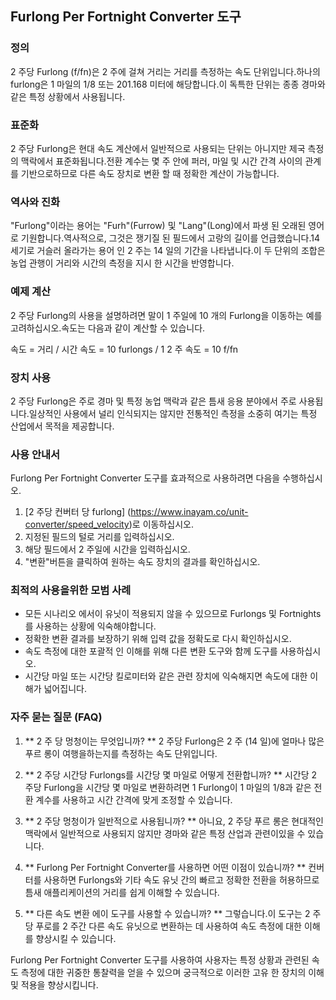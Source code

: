 ## Furlong Per Fortnight Converter 도구

### 정의
2 주당 Furlong (f/fn)은 2 주에 걸쳐 거리는 거리를 측정하는 속도 단위입니다.하나의 furlong은 1 마일의 1/8 또는 201.168 미터에 해당합니다.이 독특한 단위는 종종 경마와 같은 특정 상황에서 사용됩니다.

### 표준화
2 주당 Furlong은 현대 속도 계산에서 일반적으로 사용되는 단위는 아니지만 제국 측정의 맥락에서 표준화됩니다.전환 계수는 몇 주 안에 퍼러, 마일 및 시간 간격 사이의 관계를 기반으로하므로 다른 속도 장치로 변환 할 때 정확한 계산이 가능합니다.

### 역사와 진화
"Furlong"이라는 용어는 "Furh"(Furrow) 및 "Lang"(Long)에서 파생 된 오래된 영어로 기원합니다.역사적으로, 그것은 쟁기질 된 필드에서 고랑의 길이를 언급했습니다.14 세기로 거슬러 올라가는 용어 인 2 주는 14 일의 기간을 나타냅니다.이 두 단위의 조합은 농업 관행이 거리와 시간의 측정을 지시 한 시간을 반영합니다.

### 예제 계산
2 주당 Furlong의 사용을 설명하려면 말이 1 주일에 10 개의 Furlong을 이동하는 예를 고려하십시오.속도는 다음과 같이 계산할 수 있습니다.

속도 = 거리 / 시간
속도 = 10 furlongs / 1 2 주
속도 = 10 f/fn

### 장치 사용
2 주당 Furlong은 주로 경마 및 특정 농업 맥락과 같은 틈새 응용 분야에서 주로 사용됩니다.일상적인 사용에서 널리 인식되지는 않지만 전통적인 측정을 소중히 여기는 특정 산업에서 목적을 제공합니다.

### 사용 안내서
Furlong Per Fortnight Converter 도구를 효과적으로 사용하려면 다음을 수행하십시오.
1. [2 주당 컨버터 당 furlong] (https://www.inayam.co/unit-converter/speed_velocity)로 이동하십시오.
2. 지정된 필드의 털로 거리를 입력하십시오.
3. 해당 필드에서 2 주일에 시간을 입력하십시오.
4. "변환"버튼을 클릭하여 원하는 속도 장치의 결과를 확인하십시오.

### 최적의 사용을위한 모범 사례
- 모든 시나리오 에서이 유닛이 적용되지 않을 수 있으므로 Furlongs 및 Fortnights를 사용하는 상황에 익숙해야합니다.
- 정확한 변환 결과를 보장하기 위해 입력 값을 정확도로 다시 확인하십시오.
- 속도 측정에 대한 포괄적 인 이해를 위해 다른 변환 도구와 함께 도구를 사용하십시오.
- 시간당 마일 또는 시간당 킬로미터와 같은 관련 장치에 익숙해지면 속도에 대한 이해가 넓어집니다.

### 자주 묻는 질문 (FAQ)

1. ** 2 주 당 멍청이는 무엇입니까? **
2 주당 Furlong은 2 주 (14 일)에 얼마나 많은 푸르 롱이 여행을하는지를 측정하는 속도 단위입니다.

2. ** 2 주당 시간당 Furlongs를 시간당 몇 마일로 어떻게 전환합니까? **
시간당 2 주당 Furlong을 시간당 몇 마일로 변환하려면 1 Furlong이 1 마일의 1/8과 같은 전환 계수를 사용하고 시간 간격에 맞게 조정할 수 있습니다.

3. ** 2 주당 멍청이가 일반적으로 사용됩니까? **
아니요, 2 주당 푸르 롱은 현대적인 맥락에서 일반적으로 사용되지 않지만 경마와 같은 특정 산업과 관련이있을 수 있습니다.

4. ** Furlong Per Fortnight Converter를 사용하면 어떤 이점이 있습니까? **
컨버터를 사용하면 Furlongs와 기타 속도 유닛 간의 빠르고 정확한 전환을 허용하므로 틈새 애플리케이션의 거리를 쉽게 이해할 수 있습니다.

5. ** 다른 속도 변환 에이 도구를 사용할 수 있습니까? **
그렇습니다.이 도구는 2 주당 푸로를 2 주간 다른 속도 유닛으로 변환하는 데 사용하여 속도 측정에 대한 이해를 향상시킬 수 있습니다.

Furlong Per Fortnight Converter 도구를 사용하여 사용자는 특정 상황과 관련된 속도 측정에 대한 귀중한 통찰력을 얻을 수 있으며 궁극적으로 이러한 고유 한 장치의 이해 및 적용을 향상시킵니다.